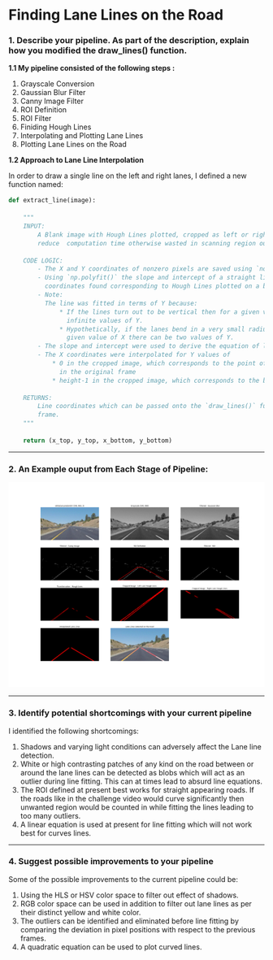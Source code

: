 # **Finding Lane Lines on the Road** 

### 1. Describe your pipeline. As part of the description, explain how you modified the draw_lines() function.

**1.1 My pipeline consisted of the following steps :**
1. Grayscale Conversion
2. Gaussian Blur Filter
3. Canny Image Filter
4. ROI Definition
5. ROI Filter
6. Finiding Hough Lines
7. Interpolating and Plotting Lane Lines
8. Plotting Lane Lines on the Road


**1.2 Approach to Lane Line Interpolation**

In order to draw a single line on the left and right lanes, I defined a new function named: 
```python 
def extract_line(image):
    
    """
    INPUT: 
        A Blank image with Hough Lines plotted, cropped as left or right side. Cropping was also done to 
        reduce  computation time otherwise wasted in scanning region outside ROI.
    
    CODE LOGIC:
        - The X and Y coordinates of nonzero pixels are saved using `nonzero()`.
        - Using `np.polyfit()` the slope and intercept of a straight line that best fits these X and Y 
          coordinates found corresponding to Hough Lines plotted on a blank image.
        - Note: 
          The line was fitted in terms of Y because:
              * If the lines turn out to be vertical then for a given value of X there will be 
                infinite values of Y.
              * Hypothetically, if the lanes bend in a very small radius in a given frame, then for a 
                given value of X there can be two values of Y.
        - The slope and intercept were used to derive the equation of line.
        - The X coordinates were interpolated for Y values of 
            * 0 in the cropped image, which corresponds to the point of lane lines vanishing from sight 
              in the original frame
            * height-1 in the cropped image, which corresponds to the bottom of the frame.
            
    RETURNS:
        Line coordinates which can be passed onto the `draw_lines()` function for plotting the line on the 
        frame.
    """
   
    return (x_top, y_top, x_bottom, y_bottom)
```


---
### 2. An Example ouput from Each Stage of Pipeline:

![whiteCarLaneSwitch](test_images_output/whiteCarLaneSwitch.png)

--- 
### 3. Identify potential shortcomings with your current pipeline


I identified the following shortcomings:
1. Shadows and varying light conditions can adversely affect the Lane line detection.
2. White or high contrasting patches of any kind on the road between or around the lane lines
   can be detected as blobs which will act as an outlier during line fitting. This can at times 
   lead to absurd line equations.
3. The ROI defined at present best works for straight appearing roads. If the roads like in the challenge 
   video would curve significantly then unwanted region would be counted in while fitting the lines
   leading to too many outliers.
4. A linear equation is used at present for line fitting which will not work best for curves lines.

---
### 4. Suggest possible improvements to your pipeline


Some of the possible improvements to the current pipeline could be:
1. Using the HLS or HSV color space to filter out effect of shadows.
2. RGB color space can be used in addition to filter out lane lines as per their 
   distinct yellow and white color.
3. The outliers can be identified and eliminated before line fitting by comparing the deviation 
   in pixel positions with respect to the previous frames.
4. A quadratic equation can be used to plot curved lines.
